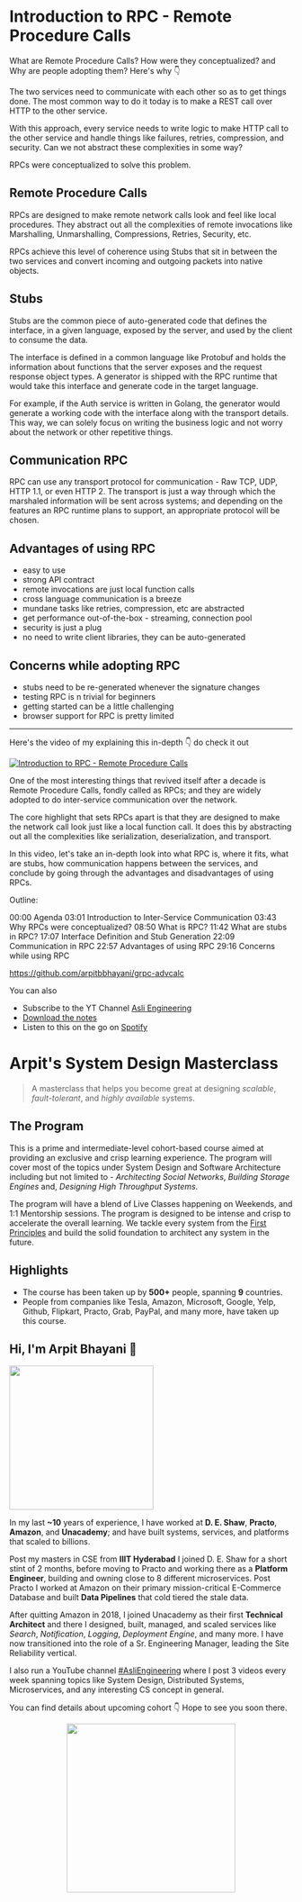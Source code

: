 Introduction to RPC - Remote Procedure Calls
===


What are Remote Procedure Calls? How were they conceptualized? and Why are people adopting them? Here's why 👇‍

The two services need to communicate with each other so as to get things done. The most common way to do it today is to make a REST call over HTTP to the other service.

With this approach, every service needs to write logic to make HTTP call to the other service and handle things like failures, retries, compression, and security. Can we not abstract these complexities in some way?

RPCs were conceptualized to solve this problem.

## Remote Procedure Calls

RPCs are designed to make remote network calls look and feel like local procedures. They abstract out all the complexities of remote invocations like Marshalling, Unmarshalling, Compressions, Retries, Security, etc.

RPCs achieve this level of coherence using Stubs that sit in between the two services and convert incoming and outgoing packets into native objects.

## Stubs

Stubs are the common piece of auto-generated code that defines the interface, in a given language, exposed by the server, and used by the client to consume the data.

The interface is defined in a common language like Protobuf and holds the information about functions that the server exposes and the request response object types. A generator is shipped with the RPC runtime that would take this interface and generate code in the target language.

For example, if the Auth service is written in Golang, the generator would generate a working code with the interface along with the transport details. This way, we can solely focus on writing the business logic and not worry about the network or other repetitive things.

## Communication RPC

RPC can use any transport protocol for communication - Raw TCP, UDP, HTTP 1.1, or even HTTP 2. The transport is just a way through which the marshaled information will be sent across systems; and depending on the features an RPC runtime plans to support, an appropriate protocol will be chosen.

## Advantages of using RPC

- easy to use
- strong API contract
- remote invocations are just local function calls
- cross language communication is a breeze
- mundane tasks like retries, compression, etc are abstracted
- get performance out-of-the-box - streaming, connection pool
- security is just a plug
- no need to write client libraries, they can be auto-generated

## Concerns while adopting RPC

- stubs need to be re-generated whenever the signature changes
- testing RPC is n trivial for beginners
- getting started can be a little challenging
- browser support for RPC is pretty limited
<hr />


<p>Here's the video of my explaining this in-depth 👇‍ do check it out</p>

[![Introduction to RPC - Remote Procedure Calls](https://i.ytimg.com/vi/eRndYq8iTio/mqdefault.jpg)](https://www.youtube.com/watch?v=eRndYq8iTio)

One of the most interesting things that revived itself after a decade is Remote Procedure Calls, fondly called as RPCs; and they are widely adopted to do inter-service communication over the network.

The core highlight that sets RPCs apart is that they are designed to make the network call look just like a local function call. It does this by abstracting out all the complexities like serialization, deserialization, and transport.

In this video, let's take an in-depth look into what RPC is, where it fits, what are stubs, how communication happens between the services, and conclude by going through the advantages and disadvantages of using RPCs.

Outline:

00:00 Agenda
03:01 Introduction to Inter-Service Communication
03:43 Why RPCs were conceptualized?
08:50 What is RPC?
11:42 What are stubs in RPC?
17:07 Interface Definition and Stub Generation
22:09 Communication in RPC
22:57 Advantages of using RPC
29:16 Concerns while using RPC

https://github.com/arpitbbhayani/grpc-advcalc

You can also
 - Subscribe to the YT Channel [Asli Engineering](https://youtube.com/c/ArpitBhayani)
 - [Download the notes](https://drive.google.com/file/d/1UiyrR6YbvzWa_yTzXlSIL-lvaS23eMED/view?usp=sharing)
 - Listen to this on the go on [Spotify](https://open.spotify.com/show/7qMoamm2iZQrsPVm6IQLoD)

# Arpit's System Design Masterclass

> A masterclass that helps you become great at designing _scalable_, _fault-tolerant_, and _highly available_ systems.

## The Program

This is a prime and intermediate-level cohort-based course aimed at providing an exclusive and crisp learning experience. The program will cover most of the topics under System Design and Software Architecture including but not limited to - _Architecting Social Networks_, _Building Storage Engines_ and, _Designing High Throughput Systems_.

The program will have a blend of Live Classes happening on Weekends, and 1:1 Mentorship sessions. The program is designed to be intense and crisp to accelerate the overall learning. We tackle every system from the [First Principles](https://en.wikipedia.org/wiki/First_principle) and build the solid foundation to architect any system in the future.


## Highlights

 - The course has been taken up by __500+__ people, spanning __9__ countries.
 - People from companies like Tesla, Amazon, Microsoft, Google, Yelp, Github, Flipkart, Practo, Grab, PayPal, and many more, have taken up this course.


## Hi, I'm Arpit Bhayani 👋

<img width="256px" src="https://arpitbhayani.me/static/img/arpit.jpg" />

In my last **~10** years of experience, I have worked at **D. E. Shaw**, **Practo**, **Amazon**, and **Unacademy**; and have built systems, services, and platforms that scaled to billions.

Post my masters in CSE from **IIIT Hyderabad** I joined D. E. Shaw for a short stint of 2 months, before moving to Practo and working there as a **Platform Engineer**, building and owning close to 8 different microservices. Post Practo I worked at Amazon on their primary mission-critical E-Commerce Database and built **Data Pipelines** that cold tiered the stale data.

After quitting Amazon in 2018, I joined Unacademy as their first **Technical Architect** and there I designed, built, managed, and scaled services like _Search_, _Notification_, _Logging_, _Deployment Engine_, and many more. I have now transitioned into the role of a Sr. Engineering Manager, leading the Site Reliability vertical.

I also run a YouTube channel [#AsliEngineering](https://www.youtube.com/c/ArpitBhayani) where I post 3 videos every week spanning topics like System Design, Distributed Systems, Microservices, and any interesting CS concept in general.

You can find details about upcoming cohort 👇‍ Hope to see you soon there.

<center>
<a target="_blank" href="https://arpitbhayani.me/masterclass">
<img src="https://user-images.githubusercontent.com/4745789/137859181-d4499cf4-ce65-4466-8b88-a078ece0f081.PNG" width="300px" />
</a>
</center>